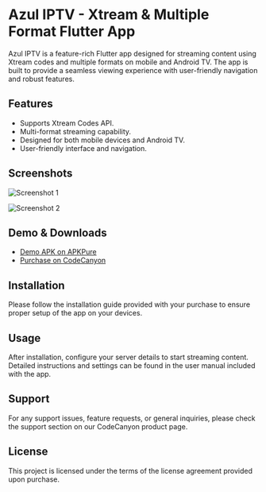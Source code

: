 # Azul IPTV - Xtream & Multiple Format Flutter App

Azul IPTV is a feature-rich Flutter app designed for streaming content using Xtream codes and multiple formats on mobile and Android TV. The app is built to provide a seamless viewing experience with user-friendly navigation and robust features.

## Features

- Supports Xtream Codes API.
- Multi-format streaming capability.
- Designed for both mobile devices and Android TV.
- User-friendly interface and navigation.

## Screenshots

![Screenshot 1](https://camo.envatousercontent.com/cb1cb20452778b1ca1e98677d29abc904521552f/68747470733a2f2f692e737561722e6d652f4f58727247)

![Screenshot 2](https://camo.envatousercontent.com/8a82b4aadce061264dd5b5febc328f750ce0f002/68747470733a2f2f692e737561722e6d652f673971644b)

## Demo & Downloads

- [Demo APK on APKPure](https://apkpure.com/p/com.iptv.azul)
- [Purchase on CodeCanyon](https://codecanyon.net/item/azul-iptv-xtream-multiple-formatflutter-appmobile-android-tv/42983771)

## Installation

Please follow the installation guide provided with your purchase to ensure proper setup of the app on your devices.

## Usage

After installation, configure your server details to start streaming content. Detailed instructions and settings can be found in the user manual included with the app.

## Support

For any support issues, feature requests, or general inquiries, please check the support section on our CodeCanyon product page.

## License

This project is licensed under the terms of the license agreement provided upon purchase.
